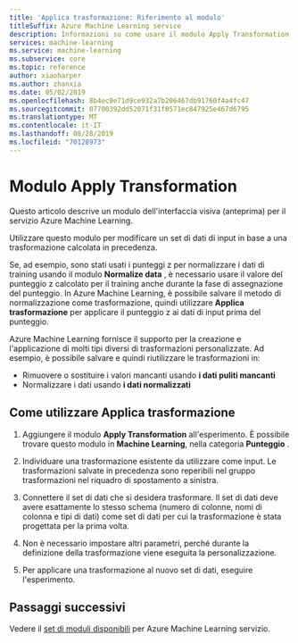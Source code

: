 ```yaml
---
title: 'Applica trasformazione: Riferimento al modulo'
titleSuffix: Azure Machine Learning service
description: Informazioni su come usare il modulo Apply Transformation nel servizio Azure Machine Learning per modificare un set di dati di input in base a una trasformazione calcolata in precedenza.
services: machine-learning
ms.service: machine-learning
ms.subservice: core
ms.topic: reference
author: xiaoharper
ms.author: zhanxia
ms.date: 05/02/2019
ms.openlocfilehash: 8b4ec9e71d9ce932a7b206467db91760f4a4fc47
ms.sourcegitcommit: 07700392dd52071f31f0571ec847925e467d6795
ms.translationtype: MT
ms.contentlocale: it-IT
ms.lasthandoff: 08/28/2019
ms.locfileid: "70128973"
---
```

# <a name="apply-transformation-module"></a>Modulo Apply Transformation

Questo articolo descrive un modulo dell'interfaccia visiva (anteprima) per il servizio Azure Machine Learning.

Utilizzare questo modulo per modificare un set di dati di input in base a una trasformazione calcolata in precedenza.  
  
Se, ad esempio, sono stati usati i punteggi z per normalizzare i dati di training usando il modulo **Normalize data** , è necessario usare il valore del punteggio z calcolato per il training anche durante la fase di assegnazione del punteggio. In Azure Machine Learning, è possibile salvare il metodo di normalizzazione come trasformazione, quindi utilizzare **Applica trasformazione** per applicare il punteggio z ai dati di input prima del punteggio.
  
Azure Machine Learning fornisce il supporto per la creazione e l'applicazione di molti tipi diversi di trasformazioni personalizzate. Ad esempio, è possibile salvare e quindi riutilizzare le trasformazioni in:  
  
- Rimuovere o sostituire i valori mancanti usando **i dati puliti mancanti**
- Normalizzare i dati usando **i dati normalizzati**
  

## <a name="how-to-use-apply-transformation"></a>Come utilizzare Applica trasformazione  
  
1. Aggiungere il modulo **Apply Transformation** all'esperimento. È possibile trovare questo modulo in **Machine Learning**, nella categoria **Punteggio** . 
  
2. Individuare una trasformazione esistente da utilizzare come input.  Le trasformazioni salvate in precedenza sono reperibili nel gruppo trasformazioni nel riquadro di spostamento a sinistra.  
  
   
  
3. Connettere il set di dati che si desidera trasformare. Il set di dati deve avere esattamente lo stesso schema (numero di colonne, nomi di colonna e tipi di dati) come set di dati per cui la trasformazione è stata progettata per la prima volta.  
  
4. Non è necessario impostare altri parametri, perché durante la definizione della trasformazione viene eseguita la personalizzazione.  
  
5. Per applicare una trasformazione al nuovo set di dati, eseguire l'esperimento.  

## <a name="next-steps"></a>Passaggi successivi

Vedere il [set di moduli disponibili](module-reference.md) per Azure Machine Learning servizio. 